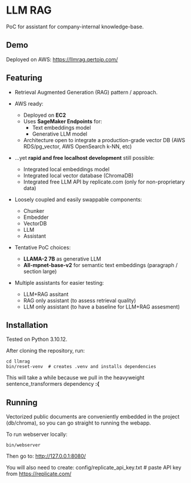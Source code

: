 # LLM RAG

PoC for assistant for company-internal knowledge-base.

## Demo

Deployed on AWS: https://llmrag.qertoip.com/

## Featuring

* Retrieval Augmented Generation (RAG) pattern / approach.
 
* AWS ready:
  * Deployed on **EC2**
  * Uses **SageMaker Endpoints** for:
    * Text embeddings model
    * Generative LLM model
  * Architecture open to integrate a production-grade vector DB (AWS RDS/pg_vector, AWS OpenSearch k-NN, etc)

* ...yet **rapid and free localhost development** still possible:
  * Integrated local embeddings model
  * Integrated local vector database (ChromaDB)
  * Integrated free LLM API by replicate.com (only for non-proprietary data)

* Loosely coupled and easily swappable components:
  * Chunker
  * Embedder
  * VectorDB
  * LLM
  * Assistant
  
* Tentative PoC choices:
  * **LLAMA-2 7B** as generative LLM
  * **All-mpnet-base-v2** for semantic text embeddings (paragraph / section large)

* Multiple assistants for easier testing:
  * LLM+RAG assitant
  * RAG only assistant (to assess retrieval quality)
  * LLM only assistant (to have a baseline for LLM+RAG assesment)
  
## Installation

Tested on Python 3.10.12.

After cloning the repository, run:

    cd llmrag
    bin/reset-venv  # creates .venv and installs dependencies

This will take a while because we pull in the heavyweight sentence_transformers dependency **:{**

## Running

Vectorized public documents are conveniently embedded in the project (db/chroma),
so you can go straight to running the webapp.

To run webserver locally:

    bin/webserver

Then go to: http://127.0.0.1:8080/

You will also need to create:
config/replicate_api_key.txt  # paste API key from https://replicate.com/
